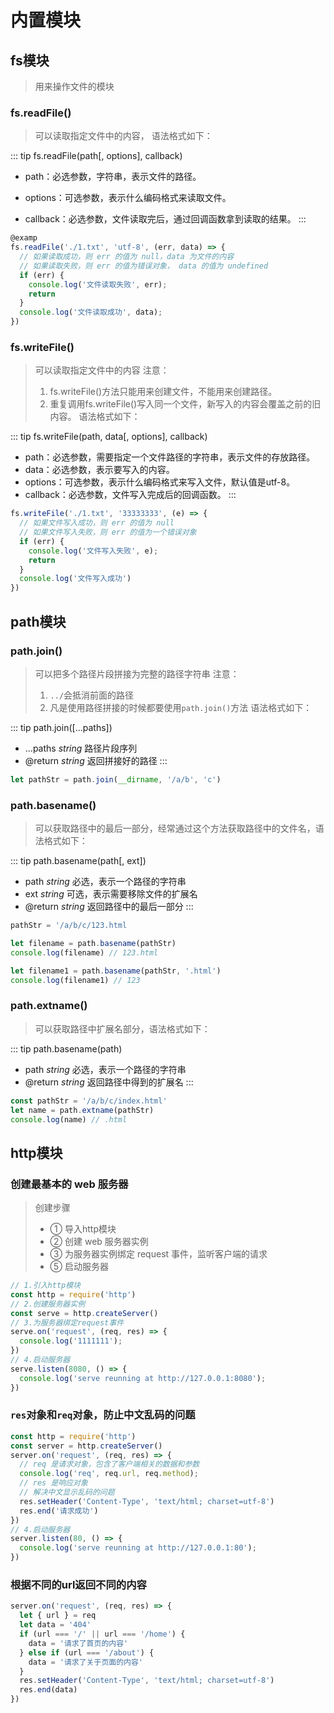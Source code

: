 # 内置模块
## fs模块
> 用来操作文件的模块

### fs.readFile()
> 可以读取指定文件中的内容， 语法格式如下：

::: tip fs.readFile(path[, options], callback)

- path：必选参数，字符串，表示文件的路径。

- options：可选参数，表示什么编码格式来读取文件。

- callback：必选参数，文件读取完后，通过回调函数拿到读取的结果。
:::

```javascript
@examp
fs.readFile('./1.txt', 'utf-8', (err, data) => {
  // 如果读取成功，则 err 的值为 null，data 为文件的内容
  // 如果读取失败，则 err 的值为错误对象， data 的值为 undefined
  if (err) {
    console.log('文件读取失败', err);
    return
  }
  console.log('文件读取成功', data);
})

```
### fs.writeFile()
> 可以读取指定文件中的内容
> 注意：
>    1. fs.writeFile()方法只能用来创建文件，不能用来创建路径。
>    2. 重复调用fs.writeFile()写入同一个文件，新写入的内容会覆盖之前的旧内容。
> 语法格式如下：

::: tip fs.writeFile(path, data[, options], callback)
  - path：必选参数，需要指定一个文件路径的字符串，表示文件的存放路径。
  - data：必选参数，表示要写入的内容。
  - options：可选参数，表示什么编码格式来写入文件，默认值是utf-8。
  - callback：必选参数，文件写入完成后的回调函数。
:::
```javascript
fs.writeFile('./1.txt', '33333333', (e) => {
  // 如果文件写入成功，则 err 的值为 null
  // 如果文件写入失败，则 err 的值为一个错误对象
  if (err) {
    console.log('文件写入失败', e);
    return
  }
  console.log('文件写入成功')
})
```

## path模块
### path.join()
> 可以把多个路径片段拼接为完整的路径字符串
> 注意：
>   1. `../`会抵消前面的路径
>   2. 凡是使用路径拼接的时候都要使用`path.join()`方法
> 语法格式如下：

::: tip path.join([...paths])
  - ...paths _string_ 路径片段序列
  - @return _string_ 返回拼接好的路径 
:::
```javascript
let pathStr = path.join(__dirname, '/a/b', 'c')
```
### path.basename()
> 可以获取路径中的最后一部分，经常通过这个方法获取路径中的文件名，语法格式如下：

::: tip path.basename(path[, ext])

- path _string_ 必选，表示一个路径的字符串
- ext _string_ 可选，表示需要移除文件的扩展名
- @return _string_ 返回路径中的最后一部分
:::
```javascript
pathStr = '/a/b/c/123.html

let filename = path.basename(pathStr)
console.log(filename) // 123.html

let filename1 = path.basename(pathStr, '.html')
console.log(filename1) // 123
```
### path.extname()
> 可以获取路径中扩展名部分，语法格式如下：

::: tip path.basename(path)

- path _string_ 必选，表示一个路径的字符串
- @return _string_ 返回路径中得到的扩展名
:::
```javascript
const pathStr = '/a/b/c/index.html'
let name = path.extname(pathStr)
console.log(name) // .html
```

## http模块
### 创建最基本的 web 服务器
> 创建步骤
> * ①  导入http模块
> * ②  创建 web 服务器实例
> * ③  为服务器实例绑定 request 事件，监听客户端的请求
> * ⑤  启动服务器

```javascript
// 1.引入http模块
const http = require('http')
// 2.创建服务器实例
const serve = http.createServer()
// 3.为服务器绑定request事件
serve.on('request', (req, res) => {
  console.log('1111111');
})
// 4.启动服务器
serve.listen(8080, () => {
  console.log('serve reunning at http://127.0.0.1:8080');
})
```

### `res`对象和`req`对象，防止中文乱码的问题
```javascript
const http = require('http')
const server = http.createServer()
server.on('request', (req, res) => {
  // req 是请求对象，包含了客户端相关的数据和参数
  console.log('req', req.url, req.method);
  // res 是响应对象
  // 解决中文显示乱码的问题
  res.setHeader('Content-Type', 'text/html; charset=utf-8')
  res.end('请求成功')
})
// 4.启动服务器
server.listen(80, () => {
  console.log('serve reunning at http://127.0.0.1:80');
})
```
### 根据不同的url返回不同的内容
```javascript
server.on('request', (req, res) => {
  let { url } = req
  let data = '404'
  if (url === '/' || url === '/home') {
    data = '请求了首页的内容'
  } else if (url === '/about') {
    data = '请求了关于页面的内容'
  }
  res.setHeader('Content-Type', 'text/html; charset=utf-8')
  res.end(data)
})
```